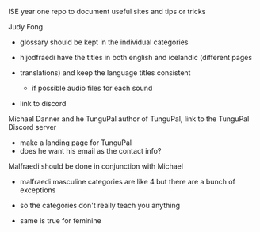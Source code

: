 ISE year one repo to document useful sites and tips or tricks



Judy Fong

* glossary should be kept in the individual categories
* hljodfraedi have the titles in both english and icelandic (different pages
* translations) and keep the language titles consistent
    * if possible audio files for each sound

* link to discord

Michael Danner and he TunguPal author of TunguPal, link to the TunguPal Discord server
* make a landing page for TunguPal
* does he want his email as the contact info?

Malfraedi should be done in conjunction with Michael
* malfraedi masculine categories are like 4 but there are a bunch of exceptions
* so the categories don't really teach you anything

* same is true for feminine

